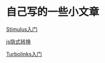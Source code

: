 # 自己写的一些小文章

[Stimulus入门](https://github.com/ck18781145809/blog/issues/1)

[js隐式转换](https://github.com/ck18781145809/blog/issues/2)

[Turbolinks入门](https://github.com/ck18781145809/blog/issues/3)

